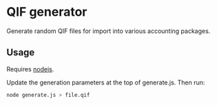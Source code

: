 # QIF generator

Generate random QIF files for import into various accounting packages.

## Usage

Requires [nodejs](https://nodejs.org/en/).

Update the generation parameters at the top of generate.js. Then run:

```sh
node generate.js > file.qif
```
